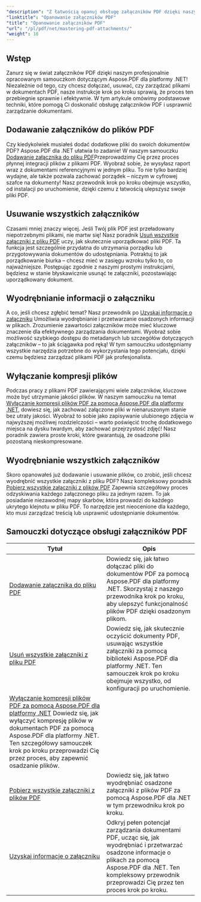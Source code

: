 ```yaml
---
"description": "Z łatwością opanuj obsługę załączników PDF dzięki naszym kompleksowym samouczkom Aspose.PDF dla .NET. Instrukcje krok po kroku dotyczące efektywnego zarządzania dokumentami PDF."
"linktitle": "Opanowanie załączników PDF"
"title": "Opanowanie załączników PDF"
"url": "/pl/pdf/net/mastering-pdf-attachments/"
"weight": 18
---
```


## Wstęp

Zanurz się w świat załączników PDF dzięki naszym profesjonalnie opracowanym samouczkom dotyczącym Aspose.PDF dla platformy .NET! Niezależnie od tego, czy chcesz dołączać, usuwać, czy zarządzać plikami w dokumentach PDF, nasze instrukcje krok po kroku sprawią, że proces ten przebiegnie sprawnie i efektywnie. W tym artykule omówimy podstawowe techniki, które pomogą Ci doskonalić obsługę załączników PDF i usprawnić zarządzanie dokumentami.

## Dodawanie załączników do plików PDF
Czy kiedykolwiek musiałeś dodać dodatkowe pliki do swoich dokumentów PDF? Aspose.PDF dla .NET ułatwia to zadanie! W naszym samouczku [Dodawanie załącznika do pliku PDF](./adding-attachment/)Przeprowadzimy Cię przez proces płynnej integracji plików z plikami PDF. Wyobraź sobie, że wysyłasz raport wraz z dokumentami referencyjnymi w jednym pliku. To nie tylko bardziej wydajne, ale także pozwala zachować porządek – niczym w cyfrowej szafce na dokumenty! Nasz przewodnik krok po kroku obejmuje wszystko, od instalacji po uruchomienie, dzięki czemu z łatwością ulepszysz swoje pliki PDF.

## Usuwanie wszystkich załączników
Czasami mniej znaczy więcej. Jeśli Twój plik PDF jest przeładowany niepotrzebnymi plikami, nie martw się! Nasz poradnik [Usuń wszystkie załączniki z pliku PDF](./remove-all-attachments/) uczy, jak skutecznie uporządkować pliki PDF. Ta funkcja jest szczególnie przydatna do utrzymania porządku lub przygotowywania dokumentów do udostępniania. Potraktuj to jak porządkowanie biurka – chcesz mieć w zasięgu wzroku tylko to, co najważniejsze. Postępując zgodnie z naszymi prostymi instrukcjami, będziesz w stanie błyskawicznie usunąć te załączniki, pozostawiając uporządkowany dokument.

## Wyodrębnianie informacji o załączniku
A co, jeśli chcesz zgłębić temat? Nasz przewodnik po [Uzyskaj informacje o załączniku](./get-attachment-information/) Umożliwia wyodrębnianie i przetwarzanie osadzonych informacji w plikach. Zrozumienie zawartości załączników może mieć kluczowe znaczenie dla efektywnego zarządzania dokumentami. Wyobraź sobie możliwość szybkiego dostępu do metadanych lub szczegółów dotyczących załączników – to jak ściągawka pod ręką! W tym samouczku udostępniamy wszystkie narzędzia potrzebne do wykorzystania tego potencjału, dzięki czemu będziesz zarządzać plikami PDF jak profesjonalista.

## Wyłączanie kompresji plików
Podczas pracy z plikami PDF zawierającymi wiele załączników, kluczowe może być utrzymanie jakości plików. W naszym samouczku na temat [Wyłączanie kompresji plików PDF za pomocą Aspose.PDF dla platformy .NET](./disable-file-compression-in-pdf-files/), dowiesz się, jak zachować załączone pliki w nienaruszonym stanie bez utraty jakości. Wyobraź to sobie jako zapisywanie ulubionego zdjęcia w najwyższej możliwej rozdzielczości – warto poświęcić trochę dodatkowego miejsca na dysku twardym, aby zachować przejrzystość zdjęć! Nasz poradnik zawiera proste kroki, które gwarantują, że osadzone pliki pozostaną nieskompresowane.

## Wyodrębnianie wszystkich załączników
Skoro opanowałeś już dodawanie i usuwanie plików, co zrobić, jeśli chcesz wyodrębnić wszystkie załączniki z pliku PDF? Nasz kompleksowy poradnik [Pobierz wszystkie załączniki z plików PDF](./get-all-the-attachments-from-pdf-files/) Zapewnia szczegółowy proces odzyskiwania każdego załączonego pliku za jednym razem. To jak posiadanie niezawodnej mapy skarbów, która prowadzi do każdego ukrytego klejnotu w pliku PDF. To narzędzie jest nieocenione dla każdego, kto musi zarządzać treścią lub usprawnić udostępnianie dokumentów.


## Samouczki dotyczące obsługi załączników PDF
| Tytuł | Opis |
| --- | --- | 
| [Dodawanie załącznika do pliku PDF](./adding-attachment/) | Dowiedz się, jak łatwo dołączać pliki do dokumentów PDF za pomocą Aspose.PDF dla platformy .NET. Skorzystaj z naszego przewodnika krok po kroku, aby ulepszyć funkcjonalność plików PDF dzięki osadzonym plikom. |  
| [Usuń wszystkie załączniki z pliku PDF](./remove-all-attachments/) | Dowiedz się, jak skutecznie oczyścić dokumenty PDF, usuwając wszystkie załączniki za pomocą biblioteki Aspose.PDF dla platformy .NET. Ten samouczek krok po kroku obejmuje wszystko, od konfiguracji po uruchomienie. |  
| [Wyłączanie kompresji plików PDF za pomocą Aspose.PDF dla platformy .NET](./disable-file-compression-in-pdf-files/) Dowiedz się, jak wyłączyć kompresję plików w dokumentach PDF za pomocą Aspose.PDF dla platformy .NET. Ten szczegółowy samouczek krok po kroku przeprowadzi Cię przez proces, aby zapewnić osadzanie plików. |  
| [Pobierz wszystkie załączniki z plików PDF](./get-all-the-attachments-from-pdf-files/) | Dowiedz się, jak łatwo wyodrębniać osadzone załączniki z plików PDF za pomocą Aspose.PDF dla .NET w tym przewodniku krok po kroku. |  
| [Uzyskaj informacje o załączniku](./get-attachment-information/) | Odkryj pełen potencjał zarządzania dokumentami PDF, ucząc się, jak wyodrębniać i przetwarzać osadzone informacje o plikach za pomocą Aspose.PDF dla .NET. Ten kompleksowy przewodnik przeprowadzi Cię przez ten proces krok po kroku. |